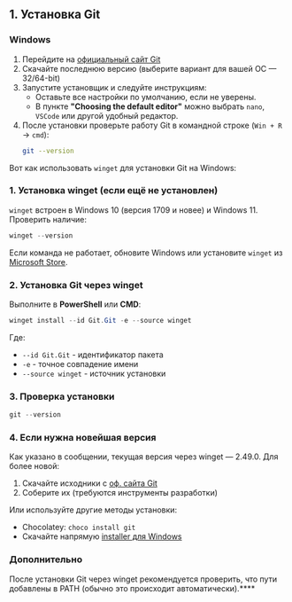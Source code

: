 ## **1. Установка Git**  

### **Windows**  
1. Перейдите на [официальный сайт Git](https://git-scm.com/)  
2. Скачайте последнюю версию (выберите вариант для вашей ОС — 32/64-bit)  
3. Запустите установщик и следуйте инструкциям:  
   - Оставьте все настройки по умолчанию, если не уверены.  
   - В пункте **"Choosing the default editor"** можно выбрать `nano`, `VSCode` или другой удобный редактор.  
4. После установки проверьте работу Git в командной строке (`Win + R` → `cmd`):  
   ```bash
   git --version
   ```


Вот как использовать `winget` для установки Git на Windows:

### 1. Установка winget (если ещё не установлен)
`winget` встроен в Windows 10 (версия 1709 и новее) и Windows 11.  
Проверить наличие:  
```powershell
winget --version
```

Если команда не работает, обновите Windows или установите `winget` из [Microsoft Store](https://aka.ms/getwinget).

### 2. Установка Git через winget
Выполните в **PowerShell** или **CMD**:
```powershell
winget install --id Git.Git -e --source winget
```
Где:
- `--id Git.Git` - идентификатор пакета
- `-e` - точное совпадение имени
- `--source winget` - источник установки

### 3. Проверка установки
```powershell
git --version
```

### 4. Если нужна новейшая версия
Как указано в сообщении, текущая версия через winget — 2.49.0. Для более новой:
1. Скачайте исходники с [оф. сайта Git](https://git-scm.com/)
2. Соберите их (требуются инструменты разработки)

Или используйте другие методы установки:
- Chocolatey: `choco install git`
- Скачайте напрямую [installer для Windows](https://git-scm.com/download/win)

### Дополнительно
После установки Git через winget рекомендуется проверить, что пути добавлены в PATH (обычно это происходит автоматически).****
